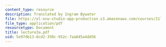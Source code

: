```yaml
---
content_type: resource
description: Translated by Ingram Bywater
file: https://ol-ocw-studio-app-production.s3.amazonaws.com/courses/21l-701-literary-interpretation-interpreting-poetry-fall-2003/5e97db138cd2350c952c7aa845a4dd56_lecture3a.pdf
file_type: application/pdf
resourcetype: Document
title: lecture3a.pdf
uid: 5e97db13-8cd2-350c-952c-7aa845a4dd56
---
```

